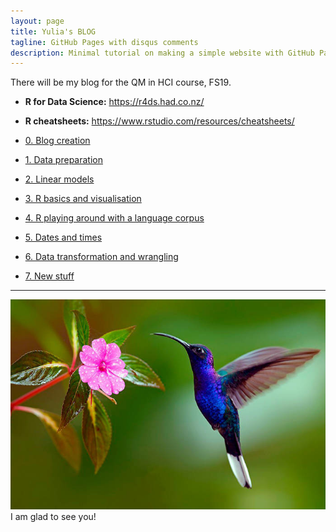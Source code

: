 ```yaml
---
layout: page
title: Yulia's BLOG
tagline: GitHub Pages with disqus comments
description: Minimal tutorial on making a simple website with GitHub Pages
---
```


There will be my blog for the QM in HCI course, FS19.
- **R for Data Science:** <https://r4ds.had.co.nz/>
- **R cheatsheets:** <https://www.rstudio.com/resources/cheatsheets/>

- [0. Blog creation](pages/0blog.html)
- [1. Data preparation](pages/1blog.html)
- [2. Linear models](pages/2blog.html)
- [3. R basics and visualisation](pages/3blog.html)
- [4. R playing around with a language corpus](pages/4blog.html)
- [5. Dates and times](pages/5blog.html)
- [6. Data transformation and wrangling](pages/6blog.html)
- [7. New stuff](pages/7blog.html)

---
![Picture](images/bird.jpg)
I am glad to see you!
